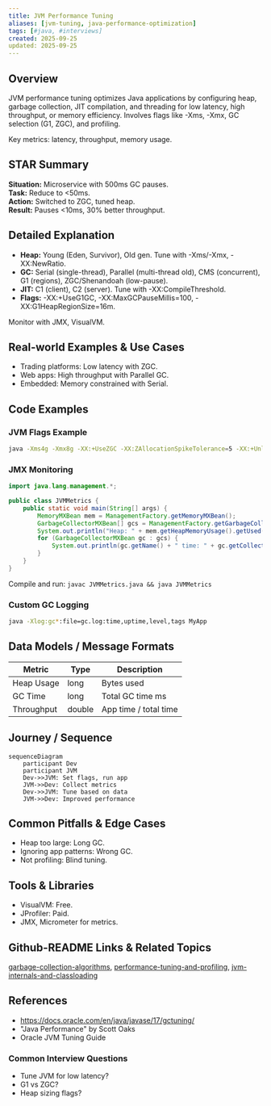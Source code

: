 ```yaml
---
title: JVM Performance Tuning
aliases: [jvm-tuning, java-performance-optimization]
tags: [#java, #interviews]
created: 2025-09-25
updated: 2025-09-25
---
```


## Overview
JVM performance tuning optimizes Java applications by configuring heap, garbage collection, JIT compilation, and threading for low latency, high throughput, or memory efficiency. Involves flags like -Xms, -Xmx, GC selection (G1, ZGC), and profiling.

Key metrics: latency, throughput, memory usage.

## STAR Summary
**Situation:** Microservice with 500ms GC pauses.  
**Task:** Reduce to <50ms.  
**Action:** Switched to ZGC, tuned heap.  
**Result:** Pauses <10ms, 30% better throughput.

## Detailed Explanation
- **Heap:** Young (Eden, Survivor), Old gen. Tune with -Xms/-Xmx, -XX:NewRatio.
- **GC:** Serial (single-thread), Parallel (multi-thread old), CMS (concurrent), G1 (regions), ZGC/Shenandoah (low-pause).
- **JIT:** C1 (client), C2 (server). Tune with -XX:CompileThreshold.
- **Flags:** -XX:+UseG1GC, -XX:MaxGCPauseMillis=100, -XX:G1HeapRegionSize=16m.

Monitor with JMX, VisualVM.

## Real-world Examples & Use Cases
- Trading platforms: Low latency with ZGC.
- Web apps: High throughput with Parallel GC.
- Embedded: Memory constrained with Serial.

## Code Examples
### JVM Flags Example
```bash
java -Xms4g -Xmx8g -XX:+UseZGC -XX:ZAllocationSpikeTolerance=5 -XX:+UnlockExperimentalVMOptions MyApp.jar
```

### JMX Monitoring
```java
import java.lang.management.*;

public class JVMMetrics {
    public static void main(String[] args) {
        MemoryMXBean mem = ManagementFactory.getMemoryMXBean();
        GarbageCollectorMXBean[] gcs = ManagementFactory.getGarbageCollectorMXBeans();
        System.out.println("Heap: " + mem.getHeapMemoryUsage().getUsed() / 1024 / 1024 + "MB");
        for (GarbageCollectorMXBean gc : gcs) {
            System.out.println(gc.getName() + " time: " + gc.getCollectionTime() + "ms");
        }
    }
}
```

Compile and run: `javac JVMMetrics.java && java JVMMetrics`

### Custom GC Logging
```bash
java -Xlog:gc*:file=gc.log:time,uptime,level,tags MyApp
```

## Data Models / Message Formats
| Metric | Type | Description |
|--------|------|-------------|
| Heap Usage | long | Bytes used |
| GC Time | long | Total GC time ms |
| Throughput | double | App time / total time |

## Journey / Sequence
```mermaid
sequenceDiagram
    participant Dev
    participant JVM
    Dev->>JVM: Set flags, run app
    JVM->>Dev: Collect metrics
    Dev->>JVM: Tune based on data
    JVM->>Dev: Improved performance
```

## Common Pitfalls & Edge Cases
- Heap too large: Long GC.
- Ignoring app patterns: Wrong GC.
- Not profiling: Blind tuning.

## Tools & Libraries
- VisualVM: Free.
- JProfiler: Paid.
- JMX, Micrometer for metrics.

## Github-README Links & Related Topics
[garbage-collection-algorithms](../garbage-collection-algorithms/README.md), [performance-tuning-and-profiling](../performance-tuning-and-profiling/README.md), [jvm-internals-and-classloading](../jvm-internals-and-classloading/README.md)

## References
- https://docs.oracle.com/en/java/javase/17/gctuning/
- "Java Performance" by Scott Oaks
- Oracle JVM Tuning Guide

### Common Interview Questions
- Tune JVM for low latency?
- G1 vs ZGC?
- Heap sizing flags?